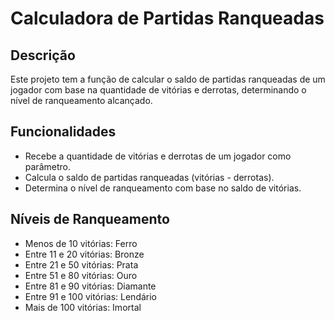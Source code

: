 # Calculadora de Partidas Ranqueadas

## Descrição
Este projeto tem a função de calcular o saldo de partidas ranqueadas de um jogador com base na quantidade de vitórias e derrotas, determinando o nível de ranqueamento alcançado.

## Funcionalidades
- Recebe a quantidade de vitórias e derrotas de um jogador como parâmetro.
- Calcula o saldo de partidas ranqueadas (vitórias - derrotas).
- Determina o nível de ranqueamento com base no saldo de vitórias.

## Níveis de Ranqueamento
- Menos de 10 vitórias: Ferro
- Entre 11 e 20 vitórias: Bronze
- Entre 21 e 50 vitórias: Prata
- Entre 51 e 80 vitórias: Ouro
- Entre 81 e 90 vitórias: Diamante
- Entre 91 e 100 vitórias: Lendário
- Mais de 100 vitórias: Imortal